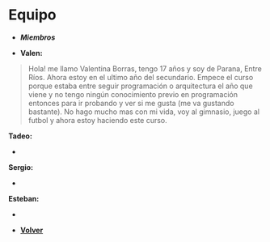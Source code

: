 # Equipo

+ ***Miembros***

+ **Valen:**  
> Hola! me llamo Valentina Borras, tengo 17 años y soy de Parana, Entre Ríos. Ahora estoy en el ultimo año del secundario. Empece el curso porque estaba entre seguir programación o arquitectura el año que viene y no tengo ningún conocimiento previo en programación entonces para ir probando y ver si me gusta (me va gustando bastante). No hago mucho mas con mi vida, voy al gimnasio, juego al futbol y ahora estoy haciendo este curso.

**Tadeo:**
+ > 

**Sergio:**
+ > 

**Esteban:**
+ > 

+ [**Volver**](../README.md)
